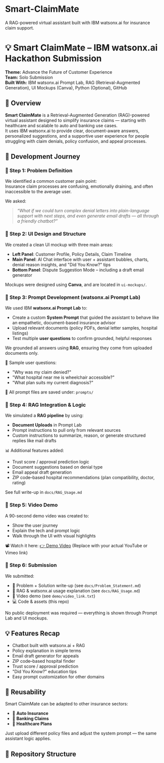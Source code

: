 # Smart-ClaimMate
A RAG-powered virtual assistant built with IBM watsonx.ai for insurance claim support.
# 💡 Smart ClaimMate – IBM watsonx.ai Hackathon Submission

**Theme:** Advance the Future of Customer Experience  
**Team:** Solo Submission  
**Built With:** IBM watsonx.ai Prompt Lab, RAG (Retrieval-Augmented Generation), UI Mockups (Canva), Python (Optional), GitHub  


## 🧠 Overview

**Smart ClaimMate** is a Retrieval-Augmented Generation (RAG)-powered virtual assistant designed to simplify insurance claims — starting with healthcare and scalable to auto and banking use cases.  
It uses IBM watsonx.ai to provide clear, document-aware answers, personalized suggestions, and a supportive user experience for people struggling with claim denials, policy confusion, and appeal processes.


## 🔨 Development Journey

### 📌 Step 1: Problem Definition  
We identified a common customer pain point:  
Insurance claim processes are confusing, emotionally draining, and often inaccessible to the average user.

We asked:  
> *“What if we could turn complex denial letters into plain-language support with next steps, and even generate email drafts — all through a friendly chatbot?”*



### 📌 Step 2: UI Design and Structure  
We created a clean UI mockup with three main areas:
- **Left Panel**: Customer Profile, Policy Details, Claim Timeline
- **Main Panel**: AI Chat interface with user + assistant bubbles, charts, denial reason insights, and "Did You Know?" tips
- **Bottom Panel**: Dispute Suggestion Mode – including a draft email generator

Mockups were designed using **Canva**, and are located in `ui-mockups/`.



### 📌 Step 3: Prompt Development (watsonx.ai Prompt Lab)  
We used IBM **watsonx.ai Prompt Lab** to:
- Create a custom **System Prompt** that guided the assistant to behave like an empathetic, document-based insurance advisor
- Upload relevant documents (policy PDFs, denial letter samples, hospital listings)
- Test multiple **user questions** to confirm grounded, helpful responses

We grounded all answers using **RAG**, ensuring they come from uploaded documents only.

🧾 Sample user questions:
- "Why was my claim denied?"
- "What hospital near me is wheelchair accessible?"
- "What plan suits my current diagnosis?"

📄 All prompt files are saved under: `prompts/`

### 📌 Step 4: RAG Integration & Logic  
We simulated a **RAG pipeline** by using:
- **Document Uploads** in Prompt Lab
- Prompt instructions to pull only from relevant sources
- Custom instructions to summarize, reason, or generate structured replies like mail drafts

📊 Additional features added:
- Trust score / approval prediction logic
- Document suggestions based on denial type
- Email appeal draft generation
- ZIP code–based hospital recommendations (plan compatibility, doctor, rating)

See full write-up in `docs/RAG_Usage.md`



### 📌 Step 5: Video Demo  
A 90-second demo video was created to:
- Show the user journey  
- Explain the tech and prompt logic  
- Walk through the UI with visual highlights  

📽 Watch it here: [👉 Demo Video](https://drive.google.com/uc?id=1hvtPqyOepJUbc5OPW-C29UWYNgZpq5di&export=download)
(Replace with your actual YouTube or Vimeo link)



### 📌 Step 6: Submission  
We submitted:
- 📝 Problem + Solution write-up (see `docs/Problem_Statement.md`)
- 🧠 RAG & watsonx.ai usage explanation (see `docs/RAG_Usage.md`)
- 🎥 Video demo (see `demo/video_link.txt`)
- 💻 Code & assets (this repo)

No public deployment was required — everything is shown through Prompt Lab and UI mockups.



## 💡 Features Recap

- Chatbot built with watsonx.ai + RAG
- Policy explanation in simple terms
- Email draft generator for appeals
- ZIP code–based hospital finder
- Trust score / approval prediction
- "Did You Know?" education tips
- Easy prompt customization for other domains



## 🔄 Reusability

Smart ClaimMate can be adapted to other insurance sectors:
- 🚗 **Auto Insurance**
- 🏦 **Banking Claims**
- 🏥 **Healthcare Plans**

Just upload different policy files and adjust the system prompt — the same assistant logic applies.



## 📁 Repository Structure

